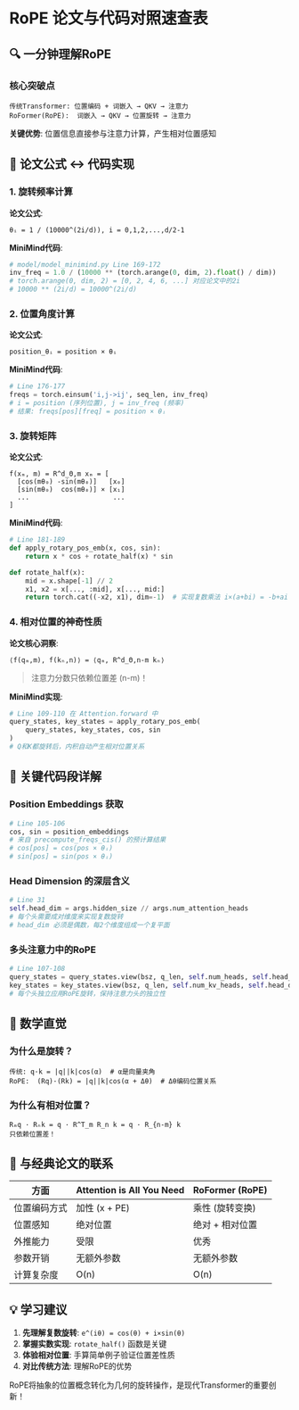 # RoPE 论文与代码对照速查表

## 🔍 一分钟理解RoPE

### 核心突破点
```
传统Transformer: 位置编码 + 词嵌入 → QKV → 注意力
RoFormer(RoPE):  词嵌入 → QKV → 位置旋转 → 注意力
```

**关键优势**: 位置信息直接参与注意力计算，产生相对位置感知

## 📖 论文公式 ↔ 代码实现

### 1. 旋转频率计算

**论文公式**:
```
θᵢ = 1 / (10000^(2i/d)), i = 0,1,2,...,d/2-1
```

**MiniMind代码**:
```python
# model/model_minimind.py Line 169-172
inv_freq = 1.0 / (10000 ** (torch.arange(0, dim, 2).float() / dim))
# torch.arange(0, dim, 2) = [0, 2, 4, 6, ...] 对应论文中的2i
# 10000 ** (2i/d) = 10000^(2i/d)
```

### 2. 位置角度计算

**论文公式**:
```
position_θᵢ = position × θᵢ
```

**MiniMind代码**:
```python
# Line 176-177
freqs = torch.einsum('i,j->ij', seq_len, inv_freq)
# i = position (序列位置), j = inv_freq (频率)
# 结果: freqs[pos][freq] = position × θᵢ
```

### 3. 旋转矩阵

**论文公式**:
```
f(xₘ, m) = R^d_Θ,m xₘ = [
  [cos(mθ₀) -sin(mθ₀)]   [x₀]
  [sin(mθ₀)  cos(mθ₀)] × [x₁]
  ...                     ...
]
```

**MiniMind代码**:
```python
# Line 181-189
def apply_rotary_pos_emb(x, cos, sin):
    return x * cos + rotate_half(x) * sin

def rotate_half(x):
    mid = x.shape[-1] // 2
    x1, x2 = x[..., :mid], x[..., mid:]
    return torch.cat((-x2, x1), dim=-1)  # 实现复数乘法 i×(a+bi) = -b+ai
```

### 4. 相对位置的神奇性质

**论文核心洞察**:
```
⟨f(qₘ,m), f(kₙ,n)⟩ = ⟨qₘ, R^d_Θ,n-m kₙ⟩
```
> 注意力分数只依赖位置差 (n-m)！

**MiniMind实现**:
```python
# Line 109-110 在 Attention.forward 中
query_states, key_states = apply_rotary_pos_emb(
    query_states, key_states, cos, sin
)
# Q和K都旋转后，内积自动产生相对位置关系
```

## 🎯 关键代码段详解

### Position Embeddings 获取
```python
# Line 105-106
cos, sin = position_embeddings
# 来自 precompute_freqs_cis() 的预计算结果
# cos[pos] = cos(pos × θᵢ)
# sin[pos] = sin(pos × θᵢ)
```

### Head Dimension 的深层含义
```python
# Line 31
self.head_dim = args.hidden_size // args.num_attention_heads
# 每个头需要成对维度来实现复数旋转
# head_dim 必须是偶数，每2个维度组成一个复平面
```

### 多头注意力中的RoPE
```python
# Line 107-108
query_states = query_states.view(bsz, q_len, self.num_heads, self.head_dim)
key_states = key_states.view(bsz, q_len, self.num_kv_heads, self.head_dim)
# 每个头独立应用RoPE旋转，保持注意力头的独立性
```

## 🧮 数学直觉

### 为什么是旋转？
```
传统: q·k = |q||k|cos(α)  # α是向量夹角
RoPE:  (Rq)·(Rk) = |q||k|cos(α + Δθ)  # Δθ编码位置关系
```

### 为什么有相对位置？
```
Rₘq · Rₙk = q · R^T_m R_n k = q · R_{n-m} k
只依赖位置差！
```

## 🚀 与经典论文的联系

| 方面 | Attention is All You Need | RoFormer (RoPE) |
|------|---------------------------|------------------|
| 位置编码方式 | 加性 (x + PE) | 乘性 (旋转变换) |
| 位置感知 | 绝对位置 | 绝对 + 相对位置 |
| 外推能力 | 受限 | 优秀 |
| 参数开销 | 无额外参数 | 无额外参数 |
| 计算复杂度 | O(n) | O(n) |

## 💡 学习建议

1. **先理解复数旋转**: `e^(iθ) = cos(θ) + i×sin(θ)`
2. **掌握实数实现**: `rotate_half()` 函数是关键
3. **体验相对位置**: 手算简单例子验证位置差性质
4. **对比传统方法**: 理解RoPE的优势

RoPE将抽象的位置概念转化为几何的旋转操作，是现代Transformer的重要创新！